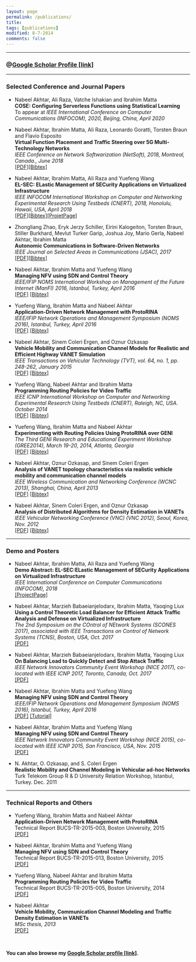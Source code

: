 ```yaml
---
layout: page
permalink: /publications/
title: 
tags: [publications]
modified: 8-7-2014
comments: false
---
```


--- 

### @<a href="https://scholar.google.com/citations?user=EoZJQVYAAAAJ&hl=en" target="_blank">Google Scholar Profile [link]</a> ###

---
### Selected Conference and Journal Papers

- Nabeel Akhtar, Ali Raza, Vatche Ishakian and Ibrahim Matta<br>
**COSE: Configuring Serverless Functions using Statistical Learning**<br>
To appear at *IEEE International Conference on Computer Communications (INFOCOM), 2020, Beijing, China, April 2020*

- Nabeel Akhtar, Ibrahim Matta, Ali Raza, Leonardo Goratti, Torsten Braun and Flavio Esposito<br>
  **Virtual Function Placement and Traffic Steering over 5G Multi-Technology Networks** <br>
  *IEEE Conference on Network Softwarization (NetSoft), 2018, Montreal, Canada., June 2018* <br>
  [\[PDF\]](../papers/NETSOFT2018.pdf)[\[Bibtex\]](../papers/bib/NETSOFT2018.txt)

- Nabeel Akhtar, Ibrahim Matta, Ali Raza and Yuefeng Wang <br>
  **EL-SEC: ELastic Management of SECurity Applications on Virtualized Infrastructure** <br>
  *IEEE INFOCOM International Workshop on Computer and Networking Experimental Research Using Testbeds (CNERT), 2018, Honolulu, Hawaii, USA, April 2018* <br>
    [\[PDF\]](../papers/ELSEC.pdf)[\[Bibtex\]](../papers/bib/ELSEC.txt)[\[ProjetPage\]](https://github.com/akhtarnabeel/ELSEC) <br>

- Zhongliang Zhao, Eryk Jerzy Schiller, Eirini Kalogeiton, Torsten Braun, Stiller Burkhard, Mevlut Turker Garip, Joshua Joy, Mario Gerla, Nabeel Akhtar, Ibrahim Matta <br>
  **Autonomic Communications in Software-Driven Networks**  <br>
  *IEEE Journal on Selected Areas in Communications (JSAC), 2017* <br>
  [\[PDF\]](../papers/JSAC2017.pdf)[\[Bibtex\]](../papers/bib/JSAC2017.txt)

- Nabeel Akhtar, Ibrahim Matta and Yuefeng Wang <br>
  **Managing NFV using SDN and Control Theory** <br>
  *IEEE/IFIP NOMS International Workshop on Management of the Future Internet (ManFI) 2016, Istanbul, Turkey, April 2016* <br>
  [\[PDF\]](../papers/NOMS2016.pdf) [\[Bibtex\]](/papers/bib/NOMS2016.txt) 

- Yuefeng Wang, Ibrahim Matta and Nabeel Akhtar <br>
  **Application-Driven Network Management with ProtoRINA** <br>
  *IEEE/IFIP Network Operations and Management Symposium (NOMS 2016), Istanbul, Turkey, April 2016* <br>
  [\[PDF\]](../papers/NOMS_RINA.pdf) [\[Bibtex\]](/papers/bib/NOMS_RINA.txt)

- Nabeel Akhtar, Sinem Coleri Ergen, and Oznur Ozkasap <br>
  **Vehicle Mobility and Communication Channel Models for Realistic and Efficient Highway VANET Simulation** <br>
  *IEEE Transactions on Vehicular Technology (TVT), vol. 64, no. 1, pp. 248-262, January 2015* <br>
  [\[PDF\]](../papers/TVT.pdf) [\[Bibtex\]](/papers/bib/TVT.txt)

- Yuefeng Wang, Nabeel Akhtar and Ibrahim Matta <br>
  **Programming Routing Policies for Video Traffic**  <br>
  *IEEE ICNP International Workshop on Computer and Networking Experimental Research Using Testbeds (CNERT), Raleigh, NC, USA. October 2014* <br>
  [\[PDF\]](../papers/ICNP-2014.pdf) [\[Bibtex\]](/papers/bib/ICNP-2014.txt)

- Yuefeng Wang, Ibrahim Matta and Nabeel Akhtar <br>
  **Experimenting with Routing Policies Using ProtoRINA over GENI**  <br>
  *The Third GENI Research and Educational Experiment Workshop (GREE2014), March 19-20, 2014, Atlanta, Georgia* <br>
  [\[PDF\]](../papers/GREE2014.pdf) [\[Bibtex\]](/papers/bib/GREE2014.txt)

- Nabeel Akhtar, Oznur Ozkasap, and Sinem Coleri Ergen <br>
  **Analysis of VANET topology characteristics via realistic vehicle mobility and communication channel models**  <br>
  *IEEE Wireless Communication and Networking Conference (WCNC 2013), Shanghai, China, April 2013* <br>
  [\[PDF\]](../papers/WCNC2013.pdf) [\[Bibtex\]](/papers/bib/WCNC2013.txt)

- Nabeel Akhtar, Sinem Coleri Ergen, and Oznur Ozkasap <br>
  **Analysis of Distributed Algorithms for Density Estimation in VANETs**  <br>
  *IEEE Vehicular Networking Conference (VNC) (VNC 2012), Seoul, Korea, Nov. 2012* <br>
  [\[PDF\]](../papers/VNC2012.pdf) [\[Bibtex\]](/papers/bib/VNC2012.txt)

--- 
### Demo and Posters

- Nabeel Akhtar, Ibrahim Matta, Ali Raza and Yuefeng Wang <br>
  **Demo Abstract: EL-SEC:ELastic Management of SECurity Applications on Virtualized Infrastructure** <br>
  *IEEE International Conference on Computer Communications (INFOCOM), 2018* <br>
  [\[ProjectPage\]](https://github.com/akhtarnabeel/ELSEC) <br>

- Nabeel Akhtar, Marzieh Babaeianjelodarx, Ibrahim Matta, Yaoqing Liux <br>
  **Using a Control Theoretic Load Balancer for Efficient Attack Traffic Analysis and Defense on Virtualized Infrastructure** <br>
  *The 2nd Symposium on the COntrol of NEtwork Systems (SCONES 2017), associated with IEEE Transactions on Control of Network Systems (TCNS), Boston, USA, Oct. 2017* <br>
  [\[PDF\]](../papers/SCONES2017.pdf)

- Nabeel Akhtar, Marzieh Babaeianjelodarx, Ibrahim Matta, Yaoqing Liux <br> 
  **On Balancing Load to Quickly Detect and Stop Attack Traffic** <br> 
  *IEEE Network Innovators Community Event Workshop (NICE 2017), co-located with IEEE ICNP 2017, Toronto, Canada, Oct. 2017* <br> 
  [\[PDF\]](../papers/NICE2017.pdf)

- Nabeel Akhtar, Ibrahim Matta and Yuefeng Wang <br> 
  **Managing NFV using SDN and Control Theory** <br> 
  *IEEE/IFIP Network Operations and Management Symposium (NOMS 2016), Istanbul, Turkey, April 2016*<br> 
  [\[PDF\]](../papers/NICE2017.pdf) [\[Tutorial\]](http://groups.geni.net/geni/wiki/GENIExperimenter/Tutorials/NFV/Ryu)

- Nabeel Akhtar, Ibrahim Matta and Yuefeng Wang <br> 
  **Managing NFV using SDN and Control Theory**  <br> 
  *IEEE Network Innovators Community Event Workshop (NICE 2015), co-located with IEEE ICNP 2015, San Francisco, USA, Nov. 2015* <br> 
  [\[PDF\]](../papers/NICEPoster.pdf)
  
- N. Akhtar, O. Ozkasap, and S. Coleri Ergen <br> 
  **Realistic Mobility and Channel Modeling in Vehicular ad-hoc Networks** <br> 
  Turk Telekom Group R & D University Relation Workshop, Istanbul, Turkey. Dec. 2011  <br> 

---
### Technical Reports and Others

- Yuefeng Wang, Ibrahim Matta and Nabeel Akhtar <br> 
  **Application-Driven Network Management with ProtoRINA** <br> 
  Technical Report BUCS-TR-2015-003, Boston University, 2015 <br> 
  [\[PDF\]](http://www.cs.bu.edu/techreports/pdf/2015-003-protorina.pdf)

- Nabeel Akhtar, Ibrahim Matta and Yuefeng Wang  <br> 
  **Managing NFV using SDN and Control Theory**  <br> 
  Technical Report BUCS-TR-2015-013, Boston University, 2015  <br> 
  [\[PDF\]](http://www.cs.bu.edu/techreports/pdf/2015-013-nfv-sdn-control.pdf)

- Yuefeng Wang, Nabeel Akhtar and Ibrahim Matta <br> 
  **Programming Routing Policies for Video Traffic** <br> 
  Technical Report BUCS-TR-2015-005, Boston University, 2014 <br> 
  [\[PDF\]](http://csr.bu.edu/rina/papers/BUCS-TR-2014-005.pdf)
  
- Nabeel Akhtar <br> 
  **Vehicle Mobility, Communication Channel Modeling and Traffic Density Estimation in VANETs** <br> 
  *MSc thesis, 2013* <br> 
  [\[PDF\]](../papers/MSc_FINAL.pdf)


<br>  

**You can also browse my <a href="https://scholar.google.com/citations?user=EoZJQVYAAAAJ&hl=en" target="_blank">Google Scholar profile [link]</a>.**
